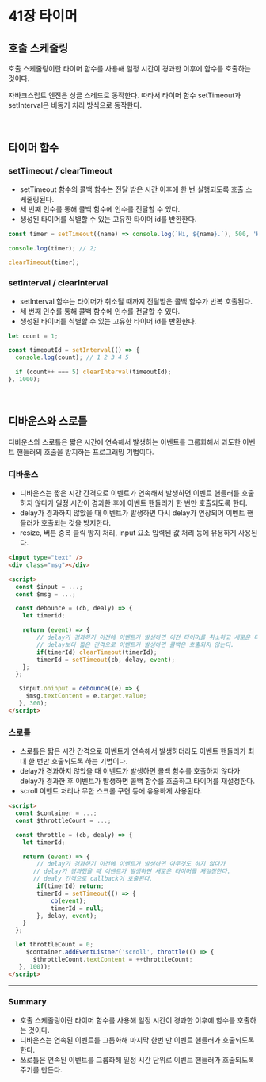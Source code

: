 # 41장 타이머

## 호출 스케줄링

호출 스케줄링이란 타이머 함수를 사용해 일정 시간이 경과한 이후에 함수를 호출하는 것이다.

자바크스립트 엔진은 싱글 스레드로 동작한다. 따라서 타이머 함수 setTimeout과 setInterval은 비동기 처리 방식으로 동작한다.

<br>

## 타이머 함수

### setTimeout / clearTimeout

- setTimeout 함수의 콜백 함수는 전달 받은 시간 이후에 한 번 실행되도록 호출 스케줄링된다.
- 세 번째 인수를 통해 콜백 함수에 인수를 전달할 수 있다.
- 생성된 타이머를 식별할 수 있는 고유한 타이머 id를 반환한다.

```js
const timer = setTimeout((name) => console.log(`Hi, ${name}.`), 500, 'Han');

console.log(timer); // 2;

clearTimeout(timer);
```

### setInterval / clearInterval

- setInterval 함수는 타이머가 취소될 때까지 전달받은 콜백 함수가 반복 호출된다.
- 세 번째 인수를 통해 콜백 함수에 인수를 전달할 수 있다.
- 생성된 타이머를 식별할 수 있는 고유한 타이머 id를 반환한다.

```js
let count = 1;

const timeoutId = setInterval(() => {
  console.log(count); // 1 2 3 4 5

  if (count++ === 5) clearInterval(timeoutId);
}, 1000);
```

<br>

## 디바운스와 스로틀

디바운스와 스로틀은 짧은 시간에 연속해서 발생하는 이벤트를 그룹화해서 과도한 이벤트 핸들러의 호출을 방지하는 프로그래밍 기법이다.

### 디바운스

- 디바운스는 짧은 시간 간격으로 이벤트가 연속해서 발생하면 이벤트 핸들러를 호출하지 않다가 일정 시간이 경과한 후에 이벤트 핸들러가 한 번만 호출되도록 한다.
- delay가 경과하지 않았을 때 이벤트가 발생하면 다시 delay가 연장되어 이벤트 핸들러가 호출되는 것을 방지한다.
- resize, 버튼 중복 클릭 방지 처리, input 요소 입력된 값 처리 등에 유용하게 사용된다.

```html
<input type="text" />
<div class="msg"></div>

<script>
  const $input = ...;
  const $msg = ...;

  const debounce = (cb, dealy) => {
  	let timerid;

  	return (event) => {
  		// delay가 경과하기 이전에 이벤트가 발생하면 이전 타이머를 취소하고 새로운 타이머를 재설정한다.
  		// delay보다 짧은 간격으로 이벤트가 발생하면 콜백은 호출되지 않는다.
  		if(timerId) clearTimeout(timerId);
  		timerId = setTimeout(cb, delay, event);
  	};
  };

   $input.oninput = debounce((e) => {
     $msg.textContent = e.target.value;
   }, 300);
</script>
```

### 스로틀

- 스로틀은 짧은 시간 간격으로 이벤트가 연속해서 발생하더라도 이벤트 핸들러가 최대 한 번만 호출되도록 하는 기법이다.
- delay가 경과하지 않았을 때 이벤트가 발생하면 콜백 함수를 호출하지 않다가 delay가 경과한 후 이벤트가 발생하면 콜백 함수를 호출하고 타이머를 재설정한다.
- scroll 이벤트 처리나 무한 스크롤 구현 등에 유용하게 사용된다.

```html
<script>
  const $container = ...;
  const $throttleCount = ...;

  const throttle = (cb, dealy) => {
  	let timerId;

  	return (event) => {
  		// delay가 경과하기 이전에 이벤트가 발생하면 아무것도 하지 않다가
       // delay가 경과했을 때 이벤트가 발생하면 새로운 타이머를 재설정한다.
       // dealy 간격으로 callback이 호출된다.
  		if(timerId) return;
  		timerId = setTimeout(() => {
  			cb(event);
  			timerId = null;
  		}, delay, event);
  	}
  };

  let throttleCount = 0;
     $container.addEventListner('scroll', throttle(() => {
       $throttleCount.textContent = ++throttleCount;
   }, 100));
</script>
```

---

### Summary

- 호출 스케줄링이란 타이머 함수를 사용해 일정 시간이 경과한 이후에 함수를 호출하는 것이다.
- 디바운스는 연속된 이벤트를 그룹화해 마지막 한번 만 이벤트 핸들러가 호출되도록 한다.
- 쓰로틀은 연속된 이벤트를 그룹화해 일정 시간 단위로 이벤트 핸들러가 호출되도록 주기를 만든다.
